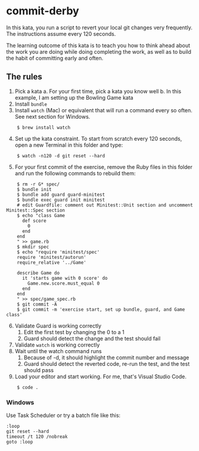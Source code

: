 # commit-derby

In this kata, you run a script to revert your local git changes very frequently. The instructions assume every 120 seconds. 

The learning outcome of this kata is to teach you how to think ahead about the work you are doing while doing completing the work, as well as to build the habit of committing early and often.

## The rules

1. Pick a kata
  a. For your first time, pick a kata you know well
  b. In this example, I am setting up the Bowling Game kata
2. Install `bundle`
3. Install `watch` (Mac) or equivalent that will run a command every so often. See next section for Windows.
````
    $ brew install watch
````
4. Set up the kata constraint. To start from scratch every 120 seconds, open a new Terminal in this folder and type:
````
    $ watch -n120 -d git reset --hard
````
5. For your first commit of the exercise, remove the Ruby files in this folder and run the following commands to rebuild them:
````
    $ rm -r G* spec/
    $ bundle init
    $ bundle add guard guard-minitest
    $ bundle exec guard init minitest
    # edit Guardfile: comment out Minitest::Unit section and uncomment Minitest::Spec section
    $ echo "class Game
      def score
        0
      end
    end
    " >> game.rb
    $ mkdir spec
    $ echo "require 'minitest/spec'
    require 'minitest/autorun'
    require_relative '../Game'

    describe Game do
      it 'starts game with 0 score' do
        Game.new.score.must_equal 0
      end
    end
    " >> spec/game_spec.rb
    $ git commit -A
    $ git commit -m 'exercise start, set up bundle, guard, and Game class'
````
6. Validate Guard is working correctly
   1. Edit the first test by changing the 0 to a 1
   2. Guard should detect the change and the test should fail
7. Validate `watch` is working correctly
8. Wait until the watch command runs
   1.  Because of -d, it should highlight the commit number and message
   2.  Guard should detect the reverted code, re-run the test, and the test should pass
9. Load your editor and start working. For me, that's Visual Studio Code.
````
    $ code .
````

### Windows

Use Task Scheduler or try a batch file like this:
````
:loop
git reset --hard
timeout /t 120 /nobreak
goto :loop
````
````
